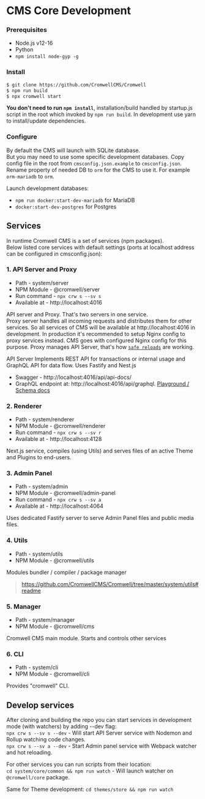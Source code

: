 # CMS Core Development

### Prerequisites
- Node.js v12-16
- Python
- `npm install node-gyp -g`

### Install

```sh
$ git clone https://github.com/CromwellCMS/Cromwell
$ npm run build
$ npx cromwell start
``` 
**You don't need to run `npm install`**, installation/build handled by startup.js script in the root which invoked by `npm run build`. In development use yarn to install/update dependencies.

### Configure

By default the CMS will launch with SQLite database.  
But you may need to use some specific development databases. Copy config file in the root from `cmsconfig.json.example` to `cmsconfig.json`. Rename property of needed DB to `orm` for the CMS to use it. For example `orm-mariadb` to `orm`.  

Launch development databases: 
- `npm run docker:start-dev-mariadb` for MariaDB
- `docker:start-dev-postgres` for Postgres

## Services

In runtime Cromwell CMS is a set of services (npm packages).  
Below listed core services with default settings (ports at localhost address can be configured in cmsconfig.json):

### 1. API Server and Proxy
- Path - system/server
- NPM Module - @cromwell/server
- Run command - `npx crw s --sv s`
- Available at - http://localhost:4016

API server and Proxy. That's two servers in one service.  
Proxy server handles all incoming requests and distributes them for other services. So all services of CMS will be available at http://localhost:4016 in development. In production it's recommended to setup Nginx config to proxy services instead. CMS goes with configured Nginx config for this purpose.
Proxy manages API Server, that's how [`safe reloads`](https://cromwellcms.com/docs/development/plugin-development#how-exported-extensions-will-be-applied-in-the-production-server) are working.

API Server Implements REST API for transactions or internal usage and GraphQL API for data flow. Uses Fastify and Nest.js

- Swagger - http://localhost:4016/api/api-docs/
- GraphQL endpoint at: http://localhost:4016/api/graphql. [Playground / Schema docs](https://studio.apollographql.com/sandbox/explorer?endpoint=http%3A%2F%2Flocalhost%3A4016%2Fapi%2Fgraphql)

### 2. Renderer 
- Path - system/renderer
- NPM Module - @cromwell/renderer
- Run command - `npx crw s --sv r`
- Available at - http://localhost:4128

Next.js service, compiles (using Utils) and serves files of an active Theme and Plugins to end-users.

### 3. Admin Panel
- Path - system/admin
- NPM Module - @cromwell/admin-panel
- Run command - `npx crw s --sv a`
- Available at - http://localhost:4064

Uses dedicated Fastify server to serve Admin Panel files and public media files. 

### 4. Utils
- Path - system/utils
- NPM Module - @cromwell/utils

Modules bundler / compiler / package manager
> https://github.com/CromwellCMS/Cromwell/tree/master/system/utils#readme

### 5. Manager
- Path - system/manager
- NPM Module - @cromwell/cms

Cromwell CMS main module. Starts and controls other services

### 6. CLI
- Path - system/cli
- NPM Module - @cromwell/cli

Provides "cromwell" CLI.


## Develop services

After cloning and building the repo you can start services in development mode (with watchers) by adding --dev flag:  
`npx crw s --sv s --dev` - Will start API Server service with Nodemon and Rollup watching code changes.  
`npx crw s --sv a --dev` - Start Admin panel service with Webpack watcher and hot reloading.   

For other services you can run scripts from their location:  
`cd system/core/common && npm run watch` - Will launch watcher on `@cromwell/core` package.  

Same for Theme development:
`cd themes/store && npm run watch`